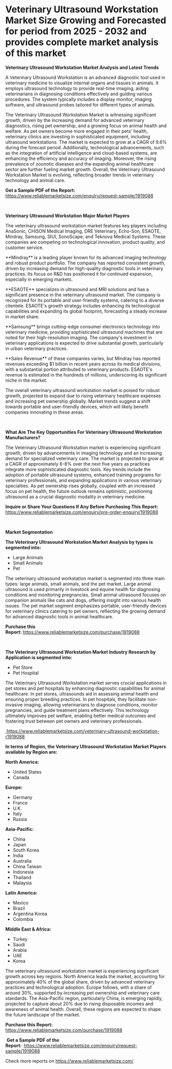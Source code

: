 <p><h1>Veterinary Ultrasound Workstation Market Size Growing and Forecasted for period from 2025 - 2032 and provides complete market analysis of this market</h1></p><p><strong>Veterinary Ultrasound Workstation Market Analysis and Latest Trends</strong></p>
<p><p>A Veterinary Ultrasound Workstation is an advanced diagnostic tool used in veterinary medicine to visualize internal organs and tissues in animals. It employs ultrasound technology to provide real-time imaging, aiding veterinarians in diagnosing conditions effectively and guiding various procedures. The system typically includes a display monitor, imaging software, and ultrasound probes tailored for different types of animals.</p><p>The Veterinary Ultrasound Workstation Market is witnessing significant growth, driven by the increasing demand for advanced veterinary diagnostics, rising pet ownership, and a growing focus on animal health and welfare. As pet owners become more engaged in their pets' health, veterinary clinics are investing in sophisticated equipment, including ultrasound workstations. The market is expected to grow at a CAGR of 9.6% during the forecast period. Additionally, technological advancements, such as the integration of artificial intelligence and cloud-based systems, are enhancing the efficiency and accuracy of imaging. Moreover, the rising prevalence of zoonotic diseases and the expanding animal healthcare sector are further fueling market growth. Overall, the Veterinary Ultrasound Workstation Market is evolving, reflecting broader trends in veterinary technology and animal care.</p></p>
<p><strong>Get a Sample PDF of the Report:&nbsp;</strong> <a href="https://www.reliablemarketsize.com/enquiry/request-sample/1919088?utm_campaign=2754&utm_medium=2&utm_source=Github&utm_content=ia&utm_term=28032025&utm_id=veterinary-ultrasound-workstation">https://www.reliablemarketsize.com/enquiry/request-sample/1919088</a></p>
<p>&nbsp;</p>
<p><strong>Veterinary Ultrasound Workstation Major Market Players</strong></p>
<p><p>The veterinary ultrasound workstation market features key players including AnaSonic, CHISON Medical Imaging, DRE Veterinary, Echo-Son, ESAOTE, Mindray, Samsung, SIUI, SonoScape, and Teknova Medical Systems. These companies are competing on technological innovation, product quality, and customer service.</p><p>**Mindray** is a leading player known for its advanced imaging technology and robust product portfolio. The company has reported consistent growth, driven by increasing demand for high-quality diagnostic tools in veterinary practices. Its focus on R&D has positioned it for continued expansion, especially in emerging markets.</p><p>**ESAOTE** specializes in ultrasound and MRI solutions and has a significant presence in the veterinary ultrasound market. The company is recognized for its portable and user-friendly systems, catering to a diverse clientele. ESAOTE's growth strategy includes enhancing its technological capabilities and expanding its global footprint, forecasting a steady increase in market share.</p><p>**Samsung** brings cutting-edge consumer electronics technology into veterinary medicine, providing sophisticated ultrasound machines that are noted for their high-resolution imaging. The company's investment in veterinary applications is expected to drive substantial growth, particularly in urban veterinary practices.</p><p>**Sales Revenue** of these companies varies, but Mindray has reported revenues exceeding $1 billion in recent years across its medical divisions, with a substantial portion attributed to veterinary products. ESAOTE's revenue is estimated in the hundreds of millions, underscoring its significant niche in the market.</p><p>The overall veterinary ultrasound workstation market is poised for robust growth, projected to expand due to rising veterinary healthcare expenses and increasing pet ownership globally. Market trends suggest a shift towards portable and user-friendly devices, which will likely benefit companies innovating in these areas.</p></p>
<p>&nbsp;</p>
<p><strong>What Are The Key Opportunities For Veterinary Ultrasound Workstation Manufacturers?</strong></p>
<p><p>The Veterinary Ultrasound Workstation market is experiencing significant growth, driven by advancements in imaging technology and an increasing demand for specialized veterinary care. The market is projected to grow at a CAGR of approximately 6-8% over the next five years as practices integrate more sophisticated diagnostic tools. Key trends include the adoption of portable ultrasound systems, enhanced training programs for veterinary professionals, and expanding applications in various veterinary specialties. As pet ownership rises globally, coupled with an increased focus on pet health, the future outlook remains optimistic, positioning ultrasound as a crucial diagnostic modality in veterinary medicine.</p></p>
<p><strong>Inquire or Share Your Questions If Any Before Purchasing This Report:</strong> <a href="https://www.reliablemarketsize.com/enquiry/pre-order-enquiry/1919088?utm_campaign=2754&utm_medium=2&utm_source=Github&utm_content=ia&utm_term=28032025&utm_id=veterinary-ultrasound-workstation">https://www.reliablemarketsize.com/enquiry/pre-order-enquiry/1919088</a></p>
<p>&nbsp;</p>
<p><strong>Market Segmentation</strong></p>
<p><strong>The Veterinary Ultrasound Workstation Market Analysis by types is segmented into:</strong></p>
<p><ul><li>Large Animals</li><li>Small Animals</li><li>Pet</li></ul></p>
<p><p>The veterinary ultrasound workstation market is segmented into three main types: large animals, small animals, and the pet market. Large animal ultrasound is used primarily in livestock and equine health for diagnosing conditions and monitoring pregnancies. Small animal ultrasound focuses on companion animals like cats and dogs, offering insight into various health issues. The pet market segment emphasizes portable, user-friendly devices for veterinary clinics catering to pet owners, reflecting the growing demand for advanced diagnostic tools in animal healthcare.</p></p>
<p><strong>Purchase this Report:&nbsp;</strong><a href="https://www.reliablemarketsize.com/purchase/1919088?utm_campaign=2754&utm_medium=2&utm_source=Github&utm_content=ia&utm_term=28032025&utm_id=veterinary-ultrasound-workstation">https://www.reliablemarketsize.com/purchase/1919088</a></p>
<p>&nbsp;</p>
<p><strong>The Veterinary Ultrasound Workstation Market Industry Research by Application is segmented into:</strong></p>
<p><ul><li>Pet Store</li><li>Pet Hospital</li></ul></p>
<p><p>The Veterinary Ultrasound Workstation market serves crucial applications in pet stores and pet hospitals by enhancing diagnostic capabilities for animal healthcare. In pet stores, ultrasounds aid in assessing animal health and ensuring proper breeding practices. In pet hospitals, they facilitate non-invasive imaging, allowing veterinarians to diagnose conditions, monitor pregnancies, and guide treatment plans effectively. This technology ultimately improves pet welfare, enabling better medical outcomes and fostering trust between pet owners and veterinary professionals.</p></p>
<p><a href="https://www.reliablemarketsize.com/veterinary-ultrasound-workstation-r1919088?utm_campaign=2754&utm_medium=2&utm_source=Github&utm_content=ia&utm_term=28032025&utm_id=veterinary-ultrasound-workstation">&nbsp;https://www.reliablemarketsize.com/veterinary-ultrasound-workstation-r1919088</a></p>
<p><strong>In terms of Region, the Veterinary Ultrasound Workstation Market Players available by Region are:</strong></p>
<p>
    <p> <strong> North America: </strong>
        <ul>
            <li>United States</li>
            <li>Canada</li>
        </ul>
        </p> 
    <p> <strong> Europe: </strong>
        <ul>
            <li>Germany</li>
            <li>France</li>
            <li>U.K.</li>
            <li>Italy</li>
            <li>Russia</li>
        </ul>
        </p> 
    <p> <strong> Asia-Pacific: </strong>
        <ul>
            <li>China</li>
            <li>Japan</li>
            <li>South Korea</li>
            <li>India</li>
            <li>Australia</li>
            <li>China Taiwan</li>
            <li>Indonesia</li>
            <li>Thailand</li>
            <li>Malaysia</li>
        </ul>
        </p> 
    <p> <strong> Latin America: </strong>
        <ul>
            <li>Mexico</li>
            <li>Brazil</li>
            <li>Argentina Korea</li>
            <li>Colombia</li>
        </ul>
        </p> 
    <p> <strong> Middle East & Africa: </strong>
        <ul>
            <li>Turkey</li>
            <li>Saudi</li>
            <li>Arabia</li>
            <li>UAE</li>
            <li>Korea</li>
        </ul>
    </p>
    </p>
<p><p>The veterinary ultrasound workstation market is experiencing significant growth across key regions. North America leads the market, accounting for approximately 40% of the global share, driven by advanced veterinary practices and technological adoption. Europe follows, with a share of around 30%, supported by increasing pet ownership and veterinary care standards. The Asia-Pacific region, particularly China, is emerging rapidly, projected to capture about 20% due to rising disposable incomes and awareness of animal health. Overall, these regions are expected to shape the future landscape of the market.</p></p>
<p><strong>Purchase this Report: </strong><a href="https://www.reliablemarketsize.com/purchase/1919088?utm_campaign=2754&utm_medium=2&utm_source=Github&utm_content=ia&utm_term=28032025&utm_id=veterinary-ultrasound-workstation">https://www.reliablemarketsize.com/purchase/1919088</a></p>
<p>&nbsp;<strong>Get a Sample PDF of the Report:&nbsp;&nbsp;</strong><a href="https://www.reliablemarketsize.com/enquiry/request-sample/1919088?utm_campaign=2754&utm_medium=2&utm_source=Github&utm_content=ia&utm_term=28032025&utm_id=veterinary-ultrasound-workstation">https://www.reliablemarketsize.com/enquiry/request-sample/1919088</a></p>
<p><strong></strong></p>
<p>Check more reports on <a href="https://www.reliablemarketsize.com/?utm_campaign=2754&utm_medium=2&utm_source=Github&utm_content=ia&utm_term=28032025&utm_id=veterinary-ultrasound-workstation">https://www.reliablemarketsize.com/</a></p>